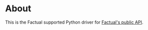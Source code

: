 # About

This is the Factual supported Python driver for [Factual's public API](http://developer.factual.com/display/docs/Factual+Developer+APIs+Version+3).
